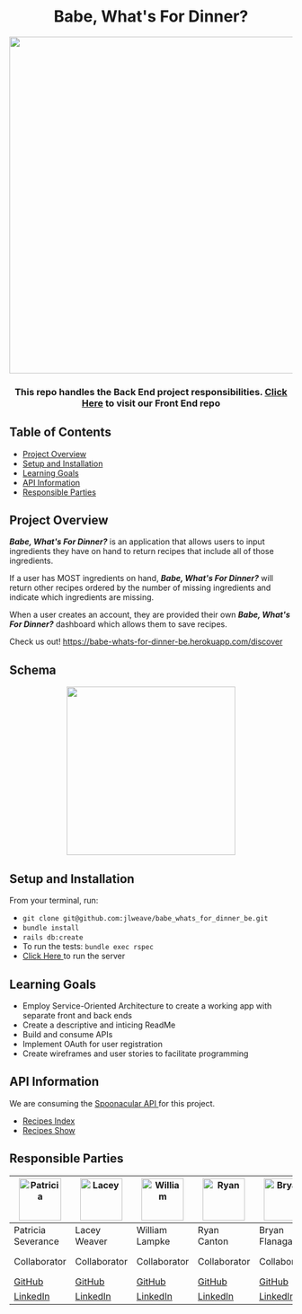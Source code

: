 <h1 align="center">
  Babe, What's For Dinner?
</h1>

<p align="center">
  <img width="600" src="https://wp.en.aleteia.org/wp-content/uploads/sites/2/2018/05/web3-mediterranean-food-middle-eastern-food-israeli-dishes-falafel-hummus-pita-bread-shutterstock.jpg?w=640&crop=1">
</p>

<h3 align="center">This repo handles the Back End project responsibilities. <a href="https://github.com/ryancanton/babe_whats_for_dinner_fe">Click Here</a> to visit our Front End repo
</h3>

## Table of Contents

- [Project Overview](#project-overview)
- [Setup and Installation](#setup-and-installation)
- [Learning Goals](#learning-goals)
- [API Information](#api-information)
- [Responsible Parties](#responsible-parties)

## Project Overview

**_Babe, What's For Dinner?_** is an application that allows users to input ingredients they have on hand to return recipes that include all of those ingredients.

If a user has MOST ingredients on hand, **_Babe, What's For Dinner?_** will return other recipes ordered by the number of missing ingredients and indicate which ingredients are missing.

When a user creates an account, they are provided their own **_Babe, What's For Dinner?_** dashboard which allows them to save recipes.

Check us out! https://babe-whats-for-dinner-be.herokuapp.com/discover

## Schema
<p align="center">
  <img width="300" src="https://user-images.githubusercontent.com/113324661/222261562-e7764f35-a8e2-4a7a-99ed-5d1e0a5ba159.png">
</p>


## Setup and Installation

From your terminal, run:

- ```git clone git@github.com:jlweave/babe_whats_for_dinner_be.git```
- ```bundle install```
- ```rails db:create```
- To run the tests: ```bundle exec rspec```
- <a href= "https://babe-whats-for-dinner-be.herokuapp.be"> Click Here </a>to run the server

## Learning Goals

- Employ Service-Oriented Architecture to create a working app with separate front and back ends
- Create a descriptive and inticing ReadMe
- Build and consume APIs
- Implement OAuth for user registration
- Create wireframes and user stories to facilitate programming

## API Information

We are consuming the <a href= "https://spoonacular.com/food-api">Spoonacular API </a>for this project. 
- <a href= "https://spoonacular.com/food-api/recipes">Recipes Index</a>
- <a href= "https://spoonacular.com/food-api/recipes/#{query}/information">Recipes Show</a>

## Responsible Parties

| [<img alt="Patricia" width="75" src="https://media.licdn.com/dms/image/D5603AQGzX_m1LUMr_A/profile-displayphoto-shrink_200_200/0/1663361750344?e=1682553600&v=beta&t=TXBR2rv_HTlX4MLFZSr_2LzvtnoAcwpSxWI_4QI4G_M"/>](https://www.linkedin.com/in/patricia-severance/) | [<img alt="Lacey" width="75" src="https://media.licdn.com/dms/image/D5635AQGZ0m5EG6d4jA/profile-framedphoto-shrink_200_200/0/1676492118517?e=1677718800&v=beta&t=thDenRoIFDo9TVKJvGiljhOZ_lgsfzOoJSbNdKKBw6c"/>](https://www.linkedin.com/in/lacey-weaver-be-dev/) | [<img alt="William" width="75" src="https://media.licdn.com/dms/image/D4E03AQFXtv0vK34G5g/profile-displayphoto-shrink_200_200/0/1667609395898?e=1682553600&v=beta&t=9j0UzDD2Z7UyMITN3dbbam-eMU3TUJMU40KYXldTU64"/>](https://www.linkedin.com/in/william-lampke-b4a5b5250/) | [<img alt="Ryan" width="75" src="https://media.licdn.com/dms/image/D4E03AQFAbg5Mt0mzHw/profile-displayphoto-shrink_200_200/0/1667417343436?e=1682553600&v=beta&t=RhEB2cemwMoMrLFIRoWxoo0rJtC_E2p49IKcCgj7Vew"/>](https://www.linkedin.com/in/ryan-canton-6a4854255/) | [<img alt="Bryan" width="75" src="https://media.licdn.com/dms/image/D5635AQEBmKDa-aG5xA/profile-framedphoto-shrink_200_200/0/1663424429417?e=1677718800&v=beta&t=zB0LaTprhkD-9ayrYy1zR0Bh5-8oX9hnQvW3UtQPsbY"/>](https://www.linkedin.com/in/bryanflanagan138/) | [<img alt="Brian" width="75" src="https://media.licdn.com/dms/image/C4E03AQEUXg6H7kEPUA/profile-displayphoto-shrink_200_200/0/1516937573213?e=1682553600&v=beta&t=WAVJpPaaD5UwBSm6oqRcw09jav7jqbPro8UGgW9Gw4w"/>](https://www.linkedin.com/in/brianzanti/) |
| ------------------ | ------------ | -------------- | ----------- | -------------- | ----------- |
| Patricia Severance | Lacey Weaver | William Lampke | Ryan Canton | Bryan Flanagan | Brian Zanti |
| Collaborator | Collaborator | Collaborator | Collaborator | Collaborator | Project Manager |
| [GitHub](https://github.com/pkseverance) | [GitHub](https://github.com/jlweave) | [GitHub](https://github.com/WilliamLampke) | [GitHub](https://github.com/ryancanton) | [GitHub](https://github.com/bflanagan138) | [GitHub](https://github.com/brianzanti) |
| [LinkedIn](https://www.linkedin.com/in/patricia-severance/) |  [LinkedIn](https://www.linkedin.com/in/lacey-weaver-be-dev/) | [LinkedIn](https://www.linkedin.com/in/william-lampke-b4a5b5250/) | [LinkedIn](https://www.linkedin.com/in/ryan-canton-6a4854255/) | [LinkedIn](https://www.linkedin.com/in/bryanflanagan138/) | [LinkedIn](https://www.linkedin.com/in/brianzanti/) |
